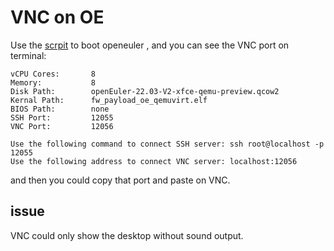 # VNC on OE

Use the [scrpit]() to boot openeuler , and you can see the VNC port on terminal:

```
vCPU Cores:       8
Memory:           8
Disk Path:        openEuler-22.03-V2-xfce-qemu-preview.qcow2
Kernal Path:      fw_payload_oe_qemuvirt.elf
BIOS Path:        none
SSH Port:         12055
VNC Port:         12056

Use the following command to connect SSH server: ssh root@localhost -p 12055
Use the following address to connect VNC server: localhost:12056
```

and then you could copy that port and paste on VNC.

## issue

VNC could only show the desktop without sound output.
